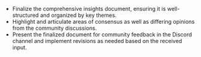 - Finalize the comprehensive insights document, ensuring it is well-structured and organized by key themes.
- Highlight and articulate areas of consensus as well as differing opinions from the community discussions.
- Present the finalized document for community feedback in the Discord channel and implement revisions as needed based on the received input.
